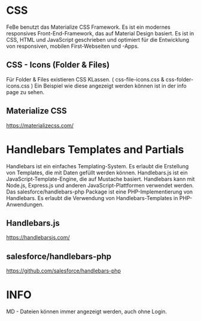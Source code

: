 # CSS

FeBe benutzt das Materialize CSS Framework. Es ist ein modernes responsives Front-End-Framework, das auf Material Design basiert. Es ist in CSS, HTML und JavaScript geschrieben und optimiert für die Entwicklung von responsiven, mobilen First-Webseiten und -Apps.

## CSS - Icons (Folder & Files)
Für Folder & Files existieren CSS KLassen. ( css-file-icons.css & css-folder-icons.css ) Ein Beispiel wie diese angezeigt werden können ist in der info page zu sehen.


## Materialize CSS
https://materializecss.com/

# Handlebars Templates and Partials

Handlebars ist ein einfaches Templating-System. Es erlaubt die Erstellung von Templates, die mit Daten gefüllt werden können. 
Handlebars.js ist ein JavaScript-Template-Engine, die auf Mustache basiert. Handlebars kann mit Node.js, Express.js und anderen JavaScript-Plattformen verwendet werden.
Das salesforce/handlebars-php Package ist eine PHP-Implementierung von Handlebars. Es erlaubt die Verwendung von Handlebars-Templates in PHP-Anwendungen.

## Handlebars.js
https://handlebarsjs.com/

## salesforce/handlebars-php
https://github.com/salesforce/handlebars-php

# INFO
MD - Dateien können immer angezeigt werden, auch ohne Login.

